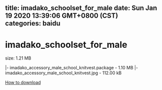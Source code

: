 
title: imadako_schoolset_for_male
date: Sun Jan 19 2020 13:39:06 GMT+0800 (CST)    
categories: baidu
---

# imadako_schoolset_for_male
size: 1.21 MB
 
 
|- imadako_accessory_male_school_knitvest.package - 1.10 MB
|- imadako_accessory_male_school_knitvest.jpg - 112.00 kB

[How to download](https://bpcam.bemobtrk.com/go/2ceec3aa-1ca2-46d6-b9ff-aaa5c184517c?jno=742)
